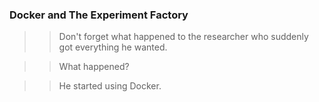 ### Docker and The Experiment Factory


   >> Don't forget what happened to the researcher who suddenly got everything he wanted.
   

   >> What happened?
   

   >> He started using Docker.
